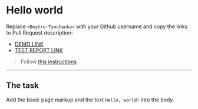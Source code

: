 # Hello world
Replace `<Dmytro-Tymchenko>` with your Github username and copy the links to Pull Request description:
- [DEMO LINK](https://Dmytro-Tymchenko.github.io/layout_hello-world/)
- [TEST REPORT LINK](https://Dmytro-Tymchenko.github.io/layout_hello-world/report/html_report/)

> Follow [this instructions](https://mate-academy.github.io/layout_task-guideline/#how-to-solve-the-layout-tasks-on-github)
___

## The task
Add the basic page markup and the text `Hello, world!` into the body.
